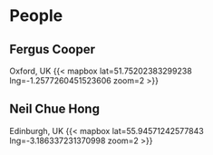 # People

## Fergus Cooper

Oxford, UK
{{< mapbox lat=51.75202383299238 lng=-1.2577260451523606  zoom=2 >}}

## Neil Chue Hong

Edinburgh, UK
{{< mapbox lat=55.94571242577843 lng=-3.186337231370998  zoom=2 >}}
